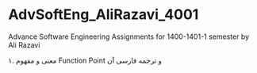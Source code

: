 # AdvSoftEng_AliRazavi_4001
Advance Software Engineering Assignments for 1400-1401-1 semester by Ali Razavi

۱. معنی و مفهوم Function Point و ترجمه فارسی آن

















